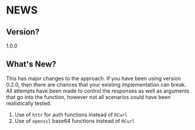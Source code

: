 # NEWS

## Version?

1.0.0

## What's New?

This has major changes to the approach. If you have been using version 0.2.0, then there are chances that your existing implementation can break. All attempts have been made to control the responses as well as arguments that go into the function, however not all scenarios could have been realistically tested.

1. Use of `httr` for auth functions instead of `RCurl`
2. Use of `openssl` base64 functions instead of `RCurl`

